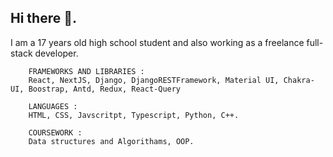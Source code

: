 ## Hi there 👋.

I am a 17 years old high school student and also working as a freelance full-stack developer.

```
    FRAMEWORKS AND LIBRARIES : 
    React, NextJS, Django, DjangoRESTFramework, Material UI, Chakra-UI, Boostrap, Antd, Redux, React-Query  
    
    LANGUAGES :
    HTML, CSS, Javscritpt, Typescript, Python, C++.
    
    COURSEWORK :
    Data structures and Algorithams, OOP.
    
```
